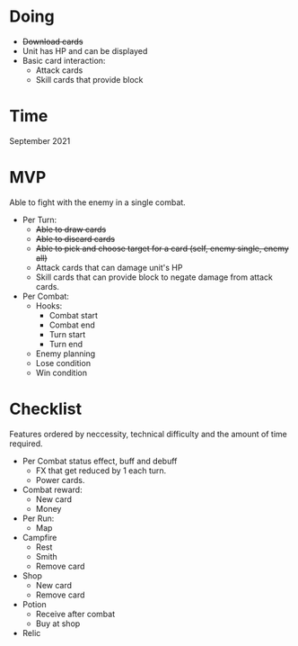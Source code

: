 # Doing
* ~~Download cards~~
* Unit has HP and can be displayed
* Basic card interaction:
    * Attack cards
    * Skill cards that provide block
# Time
September 2021
# MVP
Able to fight with the enemy in a single combat.

* Per Turn:
    * ~~Able to draw cards~~
    * ~~Able to discard cards~~
    * ~~Able to pick and choose target for a card (self, enemy single, enemy all)~~
    * Attack cards that can damage unit's HP
    * Skill cards that can provide block to negate damage from attack cards.
* Per Combat:
    * Hooks:
        * Combat start
        * Combat end
        * Turn start
        * Turn end
    * Enemy planning
    * Lose condition
    * Win condition

# Checklist
Features ordered by neccessity, technical difficulty and the amount of time required.

* Per Combat status effect, buff and debuff
    * FX that get reduced by 1 each turn.
    * Power cards.
* Combat reward:
    * New card
    * Money
* Per Run:
    * Map
* Campfire
    * Rest
    * Smith
    * Remove card
* Shop
    * New card
    * Remove card
* Potion
    * Receive after combat
    * Buy at shop
* Relic